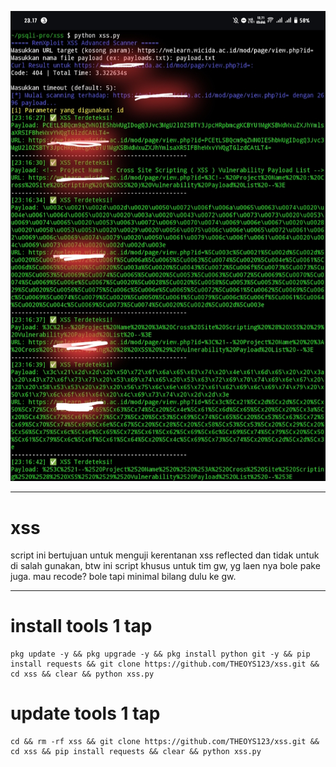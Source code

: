 ![hasil](IMG_20250705_232515.jpg)

---

# xss
script ini bertujuan untuk menguji kerentanan xss reflected dan tidak untuk di salah gunakan, btw ini script khusus untuk tim gw, yg laen nya bole pake juga. mau recode? bole tapi minimal bilang dulu ke gw. 

---

# install tools 1 tap

```
pkg update -y && pkg upgrade -y && pkg install python git -y && pip install requests && git clone https://github.com/THEOYS123/xss.git && cd xss && clear && python xss.py
```


# update tools 1 tap

```
cd && rm -rf xss && git clone https://github.com/THEOYS123/xss.git && cd xss && pip install requests && clear && python xss.py
```
